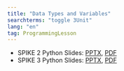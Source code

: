 ```yaml
---
title: "Data Types and Variables"
searchterms: "toggle 3Unit"
lang: "en"
tag: ProgrammingLesson
---
```

 <ul>

 <li class="ng-binding">SPIKE 2 Python Slides:
 <a href="PyProgrammingLessons/DataTypesVariables.pptx">PPTX</a>,
 <a href="PyProgrammingLessons/DataTypesVariables.pdf">PDF</a>
 </li>
 <li class="ng-binding">SPIKE 3 Python Slides:
 <a href="PyProgrammingLessons/SP3DataTypesVariables.pptx">PPTX</a>,
 <a href="PyProgrammingLessons/SP3DataTypesVariables.pdf">PDF</a>
 </li>
 </ul>
